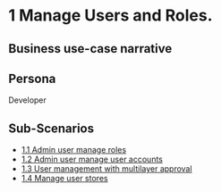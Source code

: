# 1 Manage Users and Roles. 

## Business use-case narrative


## Persona
Developer

## Sub-Scenarios
- [1.1 Admin user manage roles](1.1-admin-user-manage-roles/README.md)
- [1.2 Admin user manage user accounts](1.2-admin-user-manage-user-accounts/README.md)
- [1.3 User management with multilayer approval](1.3-user-management-with-multilayer-approval/README.md)
- [1.4 Manage user stores](1.4-manage-user-stores/README.md)

